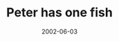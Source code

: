 ---
layout: base.njk
title : 'Peter has one fish' 
view_title : 'Peter has one fish' 
year : '2002' 
date : '2002-06-03' 
img_file : '/drawing/peterhasonefish.png' 
html_file : 'peterhasonefish' 
next_html : 'damnsumglasses.html' 
year_order : '112' 
permalink : "title/{{html_file}}.html"
---